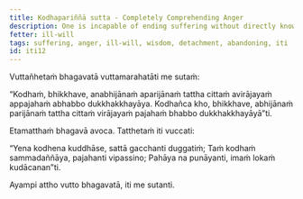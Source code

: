```yaml
---
title: Kodhapariññā sutta - Completely Comprehending Anger
description: One is incapable of ending suffering without directly knowing, not completely comprehending anger, without the mind not detaching from it and without abandoning it. One is capable of ending suffering by directly knowing, by fully comprehending anger, with the mind detaching from it, and by abandoning it.
fetter: ill-will
tags: suffering, anger, ill-will, wisdom, detachment, abandoning, iti
id: iti12
---
```


Vuttañhetaṁ bhagavatā vuttamarahatāti me sutaṁ:

“Kodhaṁ, bhikkhave, anabhijānaṁ aparijānaṁ tattha cittaṁ avirājayaṁ appajahaṁ abhabbo dukkhakkhayāya. Kodhañca kho, bhikkhave, abhijānaṁ parijānaṁ tattha cittaṁ virājayaṁ pajahaṁ bhabbo dukkhakkhayāyā”ti.

Etamatthaṁ bhagavā avoca. Tatthetaṁ iti vuccati:

“Yena kodhena kuddhāse,
sattā gacchanti duggatiṁ;
Taṁ kodhaṁ sammadaññāya,
pajahanti vipassino;
Pahāya na punāyanti,
imaṁ lokaṁ kudācanan”ti.

Ayampi attho vutto bhagavatā, iti me sutanti.